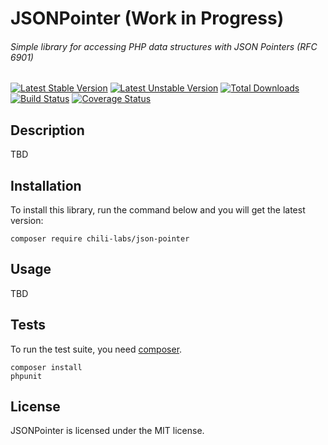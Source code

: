 # JSONPointer (Work in Progress)
###### Simple library for accessing PHP data structures with JSON Pointers (RFC 6901)

[![Latest Stable Version](https://poser.pugx.org/chili-labs/json-pointer/v/stable.png)](https://packagist.org/packages/chili-labs/json-pointer) [![Latest Unstable Version](https://poser.pugx.org/chili-labs/json-pointer/v/unstable.png)](https://packagist.org/packages/chili-labs/json-pointer) [![Total Downloads](https://poser.pugx.org/chili-labs/json-pointer/downloads.png)](https://packagist.org/packages/chili-labs/json-pointer) [![Build Status](https://secure.travis-ci.org/chili-labs/json-pointer.png?branch=master)](http://travis-ci.org/chili-labs/json-pointer) [![Coverage Status](https://coveralls.io/repos/chili-labs/json-pointer/badge.png?branch=master)](https://coveralls.io/r/chili-labs/json-pointer?branch=master)

## Description

TBD

## Installation

To install this library, run the command below and you will get the latest
version:

    composer require chili-labs/json-pointer

## Usage

TBD

## Tests

To run the test suite, you need [composer](http://getcomposer.org).

    composer install
    phpunit

## License

JSONPointer is licensed under the MIT license.
